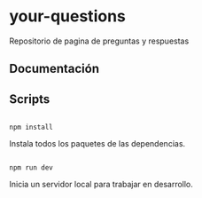 # your-questions
Repositorio de pagina de preguntas y respuestas
## Documentación



## Scripts

```bashi

npm install

```

Instala todos los paquetes de las dependencias.

  

```bashi

npm run dev

```

Inicia un servidor local para trabajar en desarrollo.


